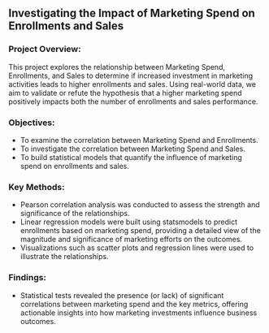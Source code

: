 ## Investigating the Impact of Marketing Spend on Enrollments and Sales
### Project Overview:
This project explores the relationship between Marketing Spend, Enrollments, and Sales to determine if increased investment in marketing activities leads to higher enrollments and sales. Using real-world data, we aim to validate or refute the hypothesis that a higher marketing spend positively impacts both the number of enrollments and sales performance.

### Objectives:
- To examine the correlation between Marketing Spend and Enrollments.
- To investigate the correlation between Marketing Spend and Sales.
- To build statistical models that quantify the influence of marketing spend on enrollments and sales.
### Key Methods:
- Pearson correlation analysis was conducted to assess the strength and significance of the relationships.
- Linear regression models were built using statsmodels to predict enrollments based on marketing spend, providing a detailed view of the magnitude and significance of marketing efforts on the outcomes.
- Visualizations such as scatter plots and regression lines were used to illustrate the relationships.
### Findings:
- Statistical tests revealed the presence (or lack) of significant correlations between marketing spend and the key metrics, offering actionable insights into how marketing investments influence business outcomes.
